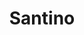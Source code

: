 ---
title: "Santino"
url: /ciudad-autonoma-de-buenos-aires/santino-avenida-forest/
shop: comodidad
---